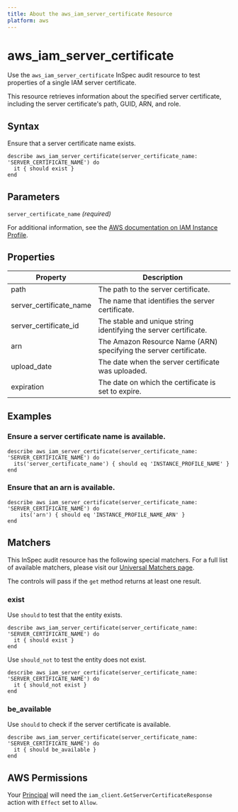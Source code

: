 ```yaml
---
title: About the aws_iam_server_certificate Resource
platform: aws
---
```


# aws_iam_server_certificate

Use the `aws_iam_server_certificate` InSpec audit resource to test properties of a single IAM server certificate.

This resource retrieves information about the specified server certificate, including the server certificate's path, GUID, ARN, and role.

## Syntax

Ensure that a server certificate name exists.

    describe aws_iam_server_certificate(server_certificate_name: 'SERVER_CERTIFICATE_NAME') do
      it { should exist }
    end

## Parameters

`server_certificate_name` _(required)_

For additional information, see the [AWS documentation on IAM Instance Profile](https://docs.aws.amazon.com/AWSCloudFormation/latest/UserGuide/aws-resource-iam-instanceprofile.html).

## Properties

| Property | Description|
| --- | --- |
| path | The path to the server certificate. |
| server_certificate_name | The name that identifies the server certificate. |
| server_certificate_id | The stable and unique string identifying the server certificate. |
| arn | The Amazon Resource Name (ARN) specifying the server certificate. |
| upload_date | The date when the server certificate was uploaded. |
| expiration | The date on which the certificate is set to expire. |

## Examples

### Ensure a server certificate name is available.

    describe aws_iam_server_certificate(server_certificate_name: 'SERVER_CERTIFICATE_NAME') do
      its('server_certificate_name') { should eq 'INSTANCE_PROFILE_NAME' }
    end

### Ensure that an arn is available.
    describe aws_iam_server_certificate(server_certificate_name: 'SERVER_CERTIFICATE_NAME') do
        its('arn') { should eq 'INSTANCE_PROFILE_NAME_ARN' }
    end

## Matchers

This InSpec audit resource has the following special matchers. For a full list of available matchers, please visit our [Universal Matchers page](https://www.inspec.io/docs/reference/matchers/).

The controls will pass if the `get` method returns at least one result.

### exist

Use `should` to test that the entity exists.

    describe aws_iam_server_certificate(server_certificate_name: 'SERVER_CERTIFICATE_NAME') do
      it { should exist }
    end

Use `should_not` to test the entity does not exist.

    describe aws_iam_server_certificate(server_certificate_name: 'SERVER_CERTIFICATE_NAME') do
      it { should_not exist }
    end

### be_available

Use `should` to check if the server certificate is available.

    describe aws_iam_server_certificate(server_certificate_name: 'SERVER_CERTIFICATE_NAME') do
      it { should be_available }
    end

## AWS Permissions

Your [Principal](https://docs.aws.amazon.com/IAM/latest/UserGuide/intro-structure.html#intro-structure-principal) will need the `iam_client.GetServerCertificateResponse` action with `Effect` set to `Allow`.